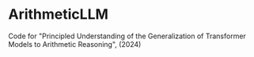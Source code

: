 # ArithmeticLLM
Code for "Principled Understanding of the Generalization of Transformer Models to Arithmetic Reasoning", (2024)
